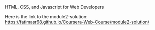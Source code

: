 HTML, CSS, and Javascript for Web Developers

Here is the link to the module2-solution: https://fatimasr68.github.io/Coursera-Web-Course/module2-solution/
